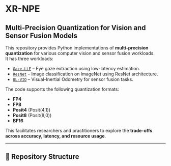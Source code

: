 # XR-NPE
## Multi-Precision Quantization for Vision and Sensor Fusion Models

This repository provides Python implementations of **multi-precision quantization** for various computer vision and sensor fusion workloads.  
It has three workloads:  
- [`Gaze-LLE`](./Gaze-LLE) – Eye gaze extraction using low-latency estimation.  
- [`ResNet`](./Resnet) – Image classification on ImageNet using ResNet architecture.  
- [`UL-VIO`](./UL-VIO) – Visual-Inertial Odometry for sensor fusion tasks.

The code supports the following quantization formats:
- **FP4**  
- **FP8**  
- **Posit4** (Posit(4,1))  
- **Posit8** (Posit(8,0))  
- **BF16**

This  facilitates  researchers and practitioners to explore the **trade-offs across accuracy, latency, and resource usage**.

---

## 📂 Repository Structure

